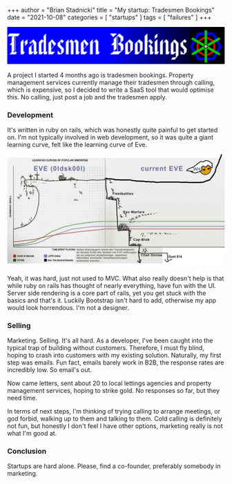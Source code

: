 +++
author = "Brian Stadnicki"
title = "My startup: Tradesmen Bookings"
date = "2021-10-08"
categories = [ "startups" ]
tags = [ "failures" ]
+++

![Trademen Bookings banner](/posts/tradesmen-bookings-begin/banner.svg)

A project I started 4 months ago is tradesmen bookings. Property management services currently manage their tradesmen through calling, which is expensive, so I decided to write a SaaS tool that would optimise this. No calling, just post a job and the tradesmen apply.

### Development

It's written in ruby on rails, which was honestly quite painful to get started on. I'm not typically involved in web development, so it was quite a giant learning curve, felt like the learning curve of Eve.

![Very high difficulty of Eve](/posts/tradesmen-bookings-begin/eve.jpg)

Yeah, it was hard, just not used to MVC. What also really doesn't help is that while ruby on rails has thought of nearly everything, have fun with the UI. Server side rendering is a core part of rails, yet you get stuck with the basics and that's it. Luckily Bootstrap isn't hard to add, otherwise my app would look horrendous. I'm not a designer.

### Selling

Marketing. Selling. It's all hard. As a developer, I've been caught into the typical trap of building without customers. Therefore, I must fly blind, hoping to crash into customers with my existing solution. Naturally, my first step was emails. Fun fact, emails barely work in B2B, the response rates are incredibly low. So email's out.

Now came letters, sent about 20 to local lettings agencies and property management services, hoping to strike gold. No responses so far, but they need time.

In terms of next steps, I'm thinking of trying calling to arrange meetings, or god forbid, walking up to them and talking to them. Cold calling is definitely not fun, but honestly I don't feel I have other options, marketing really is not what I'm good at.

### Conclusion

Startups are hard alone. Please, find a co-founder, preferably somebody in marketing.
